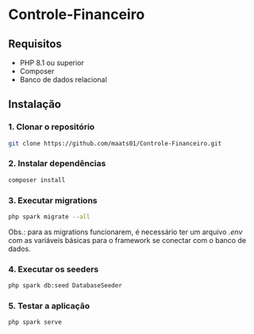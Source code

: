 # Controle-Financeiro

## Requisitos
- PHP 8.1 ou superior
- Composer
- Banco de dados relacional

## Instalação

### 1. Clonar o repositório
```bash
git clone https://github.com/maats01/Controle-Financeiro.git
```

### 2. Instalar dependências
```bash
composer install
```

### 3. Executar migrations
```bash
php spark migrate --all
```
Obs.: para as migrations funcionarem, é necessário ter um arquivo *.env* com as variáveis básicas para o framework se conectar com o banco de dados.  

### 4. Executar os seeders
```bash
php spark db:seed DatabaseSeeder
```

### 5. Testar a aplicação
```bash
php spark serve
```
